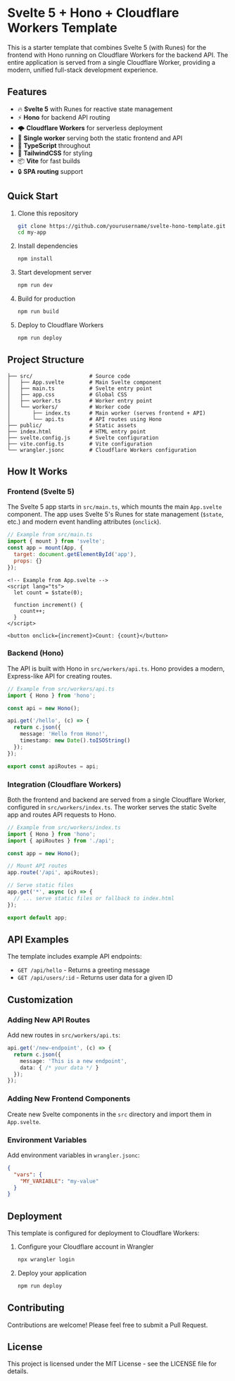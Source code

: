 # Svelte 5 + Hono + Cloudflare Workers Template

This is a starter template that combines Svelte 5 (with Runes) for the frontend with Hono running on Cloudflare Workers for the backend API. The entire application is served from a single Cloudflare Worker, providing a modern, unified full-stack development experience.

## Features

- 🔥 **Svelte 5** with Runes for reactive state management
- ⚡️ **Hono** for backend API routing
- 🌩️ **Cloudflare Workers** for serverless deployment
- 🔄 **Single worker** serving both the static frontend and API
- 📝 **TypeScript** throughout
- 🎨 **TailwindCSS** for styling
- 📦 **Vite** for fast builds
- 🔒 **SPA routing** support

## Quick Start

1. Clone this repository
   ```bash
   git clone https://github.com/yourusername/svelte-hono-template.git my-app
   cd my-app
   ```

2. Install dependencies
   ```bash
   npm install
   ```

3. Start development server
   ```bash
   npm run dev
   ```

4. Build for production
   ```bash
   npm run build
   ```

5. Deploy to Cloudflare Workers
   ```bash
   npm run deploy
   ```

## Project Structure

```
├── src/                  # Source code
│   ├── App.svelte        # Main Svelte component
│   ├── main.ts           # Svelte entry point
│   ├── app.css           # Global CSS
│   ├── worker.ts         # Worker entry point
│   └── workers/          # Worker code
│       ├── index.ts      # Main worker (serves frontend + API)
│       └── api.ts        # API routes using Hono
├── public/               # Static assets
├── index.html            # HTML entry point
├── svelte.config.js      # Svelte configuration
├── vite.config.ts        # Vite configuration
└── wrangler.jsonc        # Cloudflare Workers configuration
```

## How It Works

### Frontend (Svelte 5)

The Svelte 5 app starts in `src/main.ts`, which mounts the main `App.svelte` component. The app uses Svelte 5's Runes for state management (`$state`, etc.) and modern event handling attributes (`onclick`).

```javascript
// Example from src/main.ts
import { mount } from 'svelte';
const app = mount(App, {
  target: document.getElementById('app'),
  props: {}
});
```

```svelte
<!-- Example from App.svelte -->
<script lang="ts">
  let count = $state(0);
  
  function increment() {
    count++;
  }
</script>

<button onclick={increment}>Count: {count}</button>
```

### Backend (Hono)

The API is built with Hono in `src/workers/api.ts`. Hono provides a modern, Express-like API for creating routes.

```typescript
// Example from src/workers/api.ts
import { Hono } from 'hono';

const api = new Hono();

api.get('/hello', (c) => {
  return c.json({
    message: 'Hello from Hono!',
    timestamp: new Date().toISOString()
  });
});

export const apiRoutes = api;
```

### Integration (Cloudflare Workers)

Both the frontend and backend are served from a single Cloudflare Worker, configured in `src/workers/index.ts`. The worker serves the static Svelte app and routes API requests to Hono.

```typescript
// Example from src/workers/index.ts
import { Hono } from 'hono';
import { apiRoutes } from './api';

const app = new Hono();

// Mount API routes
app.route('/api', apiRoutes);

// Serve static files
app.get('*', async (c) => {
  // ... serve static files or fallback to index.html
});

export default app;
```

## API Examples

The template includes example API endpoints:

- `GET /api/hello` - Returns a greeting message
- `GET /api/users/:id` - Returns user data for a given ID

## Customization

### Adding New API Routes

Add new routes in `src/workers/api.ts`:

```typescript
api.get('/new-endpoint', (c) => {
  return c.json({
    message: 'This is a new endpoint',
    data: { /* your data */ }
  });
});
```

### Adding New Frontend Components

Create new Svelte components in the `src` directory and import them in `App.svelte`.

### Environment Variables

Add environment variables in `wrangler.jsonc`:

```json
{
  "vars": {
    "MY_VARIABLE": "my-value"
  }
}
```

## Deployment

This template is configured for deployment to Cloudflare Workers:

1. Configure your Cloudflare account in Wrangler
   ```bash
   npx wrangler login
   ```

2. Deploy your application
   ```bash
   npm run deploy
   ```

## Contributing

Contributions are welcome! Please feel free to submit a Pull Request.

## License

This project is licensed under the MIT License - see the LICENSE file for details.
